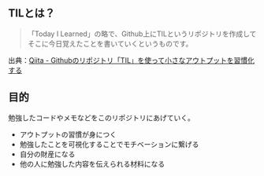 ## TILとは？
> 「Today I Learned」の略で、Github上にTILというリポジトリを作成してそこに今日覚えたことを書いていくというものです。

出典：[Qiita - Githubのリポジトリ「TIL」を使って小さなアウトプットを習慣化する](https://qiita.com/nemui_/items/239335b4ed0c3c797add)

## 目的
勉強したコードやメモなどをこのリポジトリにあげていく。
- アウトプットの習慣が身につく
- 勉強したことを可視化することでモチベーションに繋げる
- 自分の財産になる
- 他の人に勉強した内容を伝えられる材料になる
